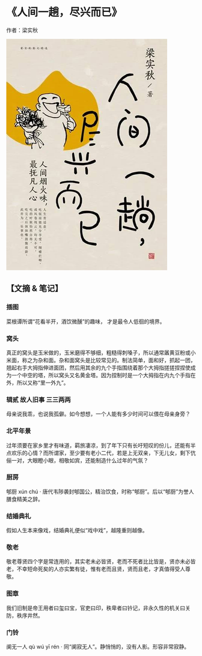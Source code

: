 # 《人间一趟，尽兴而已》

作者：梁实秋

![](./src/20250626182434.jpg)
## 【文摘 & 笔记】
### 插图

菜根谭所谓“花看半开，酒饮微醺”的趣味， 才是最令人低徊的境界。

### 窝头

真正的窝头是玉米做的，玉米磨得不够细，粗糙得刺嗓子，所以通常羼黄豆粉或小米面，称之为杂和面。杂和面窝头是比较常见的。制法简单，面和好，抓起一团，翘起右手大拇指伸进面团，然后用其余的九个手指围绕着那个大拇指搓搓捏捏使成为一个中空的塔，所以窝头又名黄金塔。因为捏制时是一个大拇指在内九个手指在外，所以又称“里一外九”。

### 辑贰 故人旧事 三三两两

母亲说我乖，也说我孤僻。如今想想，一个人能有多少时间可以偎在母亲身旁？

### 北平年景

过年须要在家乡里才有味道，羁旅凄凉，到了年下只有长吁短叹的份儿，还能有半点欢乐的心情？而所谓家，至少要有老小二代，若是上无双亲，下无儿女，剩下伉俪一对，大眼瞪小眼，相敬如宾，还能制造什么过年的气氛？


### 厨房

郇厨 xún chú · 唐代韦陟袭封郇国公，精治饮食，时称“郇厨”。后以“郇厨”为誉人膳食精美之辞。

### 结婚典礼

假如人生本来像戏，结婚典礼便似“戏中戏”，越隆重则越像。

### 敬老

敬老尊贤四个字是常连用的，其实老未必皆贤，老而不死者比比皆是，贤亦未必皆老，不幸短命死矣的人亦实繁有徒，惟有老而且贤，贤而且老，才真值得受人尊敬。

### 图章

我们旧制是帝王用者曰玺曰宝，官吏曰印，秩卑者曰钤记，非永久性的机关曰关防，秩序井然。

### 门铃

阒无一人 qù wú yī rén · 同“阒寂无人”。静悄悄的，没有人影。形容非常寂静。